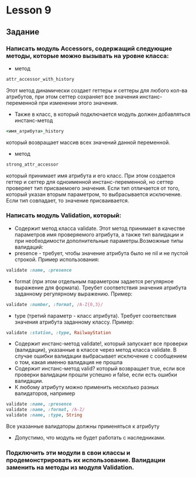 # Lesson 9

## Задание

### Написать модуль Acсessors, содержащий следующие методы, которые можно вызывать на уровне класса:

* метод
```ruby
attr_accessor_with_history
```
 
  Этот метод динамически создает геттеры и сеттеры для любого кол-ва атрибутов, при этом сеттер сохраняет все значения инстанс-переменной при изменении этого значения. 
* Также в класс, в который подключается модуль должен добавляться инстанс-метод  

```ruby
<имя_атрибута>_history
```

который возвращает массив всех значений данной переменной.

* метод
```ruby
strong_attr_accessor
```

 который принимает имя атрибута и его класс. При этом создается геттер и сеттер для одноименной инстанс-переменной, но сеттер проверяет тип присваемоего значения. Если тип отличается от того, который указан вторым параметром, то выбрасывается исключение. Если тип совпадает, то значение присваивается.

### Написать модуль Validation, который:

* Содержит метод класса validate. Этот метод принимает в качестве параметров имя проверяемого атрибута, а также тип валидации и при необходимости дополнительные параметры.Возможные типы валидаций:
* presence - требует, чтобы значение атрибута было не nil и не пустой строкой. Пример использования:

```ruby
validate :name, :presence
```
 
* format (при этом отдельным параметром задается регулярное выражение для формата). Треубет соответствия значения атрибута заданному регулярному выражению. Пример:  

```ruby
validate :number, :format, /A-Z{0,3}/
```

* type (третий параметр - класс атрибута). Требует соответствия значения атрибута заданному классу. Пример:  
 
```ruby 
validate :station, :type, RailwayStation
``` 

* Содержит инстанс-метод validate!, который запускает все проверки (валидации), указанные в классе через метод класса validate. В случае ошибки валидации выбрасывает исключение с сообщением о том, какая именно валидация не прошла
* Содержит инстанс-метод valid? который возвращает true, если все проверки валидации прошли успешно и false, если есть ошибки валидации.
* К любому атрибуту можно применить несколько разных валидаторов, например

```ruby
validate :name, :presence
validate :name, :format, /A-Z/
validate :name, :type, String
```

Все указанные валидаторы должны применяться к атрибуту
* Допустимо, что модуль не будет работать с наследниками.

### Подключить эти модули в свои классы и продемонстрировать их использование. Валидации заменить на методы из модуля Validation. 

